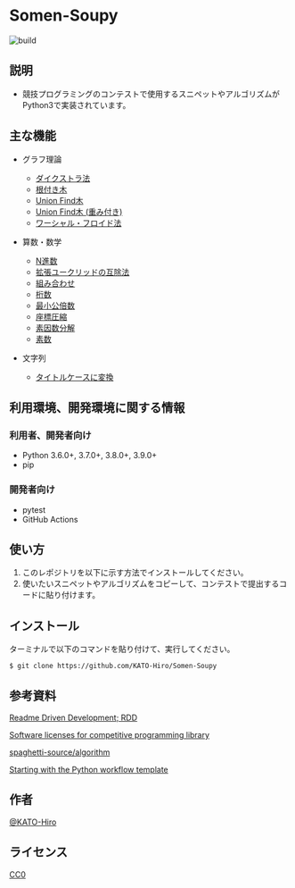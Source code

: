 # Somen-Soupy

![build](https://github.com/KATO-Hiro/Somen-Soupy/workflows/Python%20package/badge.svg)

## 説明

- 競技プログラミングのコンテストで使用するスニペットやアルゴリズムがPython3で実装されています。

## 主な機能

- グラフ理論
  - [ダイクストラ法](https://github.com/KATO-Hiro/Somen-Soupy/blob/master/snippets/graph/dijkstra.py)
  - [根付き木](https://github.com/KATO-Hiro/Somen-Soupy/blob/master/snippets/graph/rooted_tree.py)
  - [Union Find木](https://github.com/KATO-Hiro/Somen-Soupy/blob/master/snippets/graph/unionfind.py)
  - [Union Find木 (重み付き)](https://github.com/KATO-Hiro/Somen-Soupy/blob/master/snippets/graph/weighted_unionfind.py)
  - [ワーシャル・フロイド法](https://github.com/KATO-Hiro/Somen-Soupy/blob/master/snippets/graph/warshall_floyd.py)

- 算数・数学
  - [N進数](https://github.com/KATO-Hiro/Somen-Soupy/blob/master/snippets/math/n_ary_number.py)
  - [拡張ユークリッドの互除法](https://github.com/KATO-Hiro/Somen-Soupy/blob/master/snippets/math/gcd.py)
  - [組み合わせ](https://github.com/KATO-Hiro/Somen-Soupy/blob/master/snippets/math/combination.py)
  - [桁数](https://github.com/KATO-Hiro/Somen-Soupy/blob/master/snippets/math/digit.py)
  - [最小公倍数](https://github.com/KATO-Hiro/Somen-Soupy/blob/master/snippets/math/lcm.py)
  - [座標圧縮](https://github.com/KATO-Hiro/Somen-Soupy/blob/master/snippets/math/comress.py)
  - [素因数分解](https://github.com/KATO-Hiro/Somen-Soupy/blob/master/snippets/math/factorization.py)
  - [素数](https://github.com/KATO-Hiro/Somen-Soupy/blob/master/snippets/math/prime.py)

- 文字列
  - [タイトルケースに変換](https://github.com/KATO-Hiro/Somen-Soupy/blob/master/snippets/string/string.py)

## 利用環境、開発環境に関する情報

### 利用者、開発者向け

- Python 3.6.0+, 3.7.0+, 3.8.0+, 3.9.0+
- pip

### 開発者向け

- pytest
- GitHub Actions

## 使い方

1. このレポジトリを以下に示す方法でインストールしてください。
2. 使いたいスニペットやアルゴリズムをコピーして、コンテストで提出するコードに貼り付けます。

## インストール

ターミナルで以下のコマンドを貼り付けて、実行してください。

```terminal
$ git clone https://github.com/KATO-Hiro/Somen-Soupy
```

## 参考資料

[Readme Driven Development; RDD](https://qiita.com/b4b4r07/items/c80d53db9a0fd59086ec)

[Software licenses for competitive programming library](https://kimiyuki.net/blog/2020/02/14/licenses-for-kyopro-libraries/)

[spaghetti-source/algorithm](https://github.com/spaghetti-source/algorithm)

[Starting with the Python workflow template](https://docs.github.com/en/actions/guides/building-and-testing-python#starting-with-the-python-workflow-template)

## 作者

[@KATO-Hiro](https://twitter.com/k_hiro1818)

## ライセンス

[CC0](https://creativecommons.org/share-your-work/public-domain/cc0)
